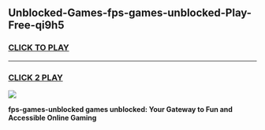 
## Unblocked-Games-fps-games-unblocked-Play-Free-qi9h5
<h3>
<a href="https://premium76.site?title=fps-games-unblocked&ref=19M">CLICK TO PLAY</a></h3>
<hr>

<h3>
<a href="https://premium76.site?title=fps-games-unblocked&ref=19M">CLICK 2 PLAY</a>
  
</h3>

<a href="https://premium76.site?title=fps-games-unblocked&ref=19M"><img src="https://clearcache.store/games.png"></a>


**fps-games-unblocked games unblocked: Your Gateway to Fun and Accessible Online Gaming**
